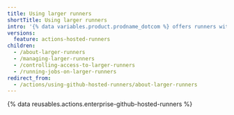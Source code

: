 ```yaml
---
title: Using larger runners
shortTitle: Using larger runners
intro: '{% data variables.product.prodname_dotcom %} offers runners with more RAM, CPU, and disk space.'
versions:
  feature: actions-hosted-runners
children:
  - /about-larger-runners
  - /managing-larger-runners
  - /controlling-access-to-larger-runners
  - /running-jobs-on-larger-runners
redirect_from:
  - /actions/using-github-hosted-runners/about-larger-runners
---
```


{% data reusables.actions.enterprise-github-hosted-runners %}
